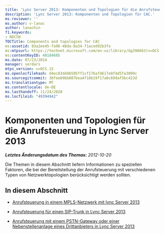```yaml
---
title: 'Lync Server 2013: Komponenten und Topologien für die Anrufsteuerung'
description: 'Lync Server 2013: Komponenten und Topologien für CAC.'
ms.reviewer: ''
ms.author: v-lanac
author: lanachin
f1.keywords:
- NOCSH
TOCTitle: Components and topologies for CAC
ms:assetid: 83a2ee45-fa96-48da-8a34-f1aced92b3fe
ms:mtpsurl: https://technet.microsoft.com/en-us/library/Gg398663(v=OCS.15)
ms:contentKeyID: 48184685
ms.date: 07/23/2014
manager: serdars
mtps_version: v=OCS.15
ms.openlocfilehash: d4ec83dd46595ff1cf176afd617e8f4d5fa3099c
ms.sourcegitcommit: 36fee89bb887bea4f18b19f17a8c69daf5bc423d
ms.translationtype: MT
ms.contentlocale: de-DE
ms.lasthandoff: 11/24/2020
ms.locfileid: "49394942"
---
```

# <a name="components-and-topologies-for-cac-in-lync-server-2013"></a>Komponenten und Topologien für die Anrufsteuerung in Lync Server 2013

<div data-xmlns="http://www.w3.org/1999/xhtml">

<div class="topic" data-xmlns="http://www.w3.org/1999/xhtml" data-msxsl="urn:schemas-microsoft-com:xslt" data-cs="https://msdn.microsoft.com/">

<div data-asp="https://msdn2.microsoft.com/asp">



</div>

<div id="mainSection">

<div id="mainBody">

<span> </span>

_**Letztes Änderungsdatum des Themas:** 2012-10-20_

Die Themen in diesem Abschnitt liefern Informationen zu speziellen Faktoren, die bei der Bereitstellung der Anrufsteuerung mit verschiedenen Typen von Netzwerktopologien berücksichtigt werden sollten.

<div>

## <a name="in-this-section"></a>In diesem Abschnitt

  - [Anrufsteuerung in einem MPLS-Netzwerk mit lync Server 2013](lync-server-2013-call-admission-control-on-an-mpls-network.md)

  - [Anrufsteuerung für einen SIP-Trunk in Lync Server 2013](lync-server-2013-call-admission-control-on-a-sip-trunk.md)

  - [Anrufsteuerung mit einem PSTN-Gateway oder einer Nebenstellenanlage eines Drittanbieters in Lync Server 2013](lync-server-2013-call-admission-control-with-a-third-party-pstn-gateway-or-pbx.md)

</div>

</div>

<span> </span>

</div>

</div>

</div>

